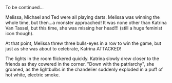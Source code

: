 To be continued...

Melissa, Michael and Ted were all playing darts. Melissa was winning the whole time, but then...a monster approached! It was none other than Katrina Van Tassel, but this time, she was missing her head!!! (still a huge feminist icon though).

At that point, Melissa threw three bulls-eyes in a row to win the game, but just as she was about to celebrate, Katrina ATTACKED!

The lights in the room flickered quickly. Katrina slowly drew closer to the friends as they cowered in the corner. "Down with the patriarchy", she groaned, as the lightbulbs in the chandelier suddenly exploded in a puff of hot white, electric smoke.